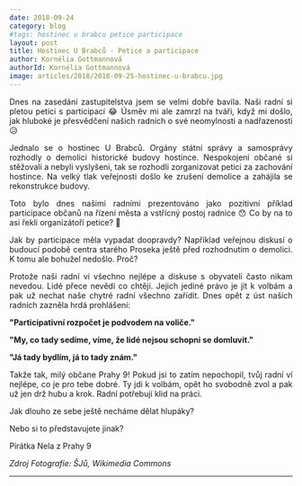 ```yaml
---
date: 2018-09-24
category: blog
#tags: hostinec u brabcu petice participace
layout: post
title: Hostinec U Brabců - Petice a participace
author: Kornélia Gottmannová
authorId: Kornélia Gottmannová
image: articles/2018/2018-09-25-hostinec-u-brabcu.jpg
---
```

<p style='text-align: justify;'>
Dnes na zasedání zastupitelstva jsem se velmi dobře bavila. Naši radní si pletou petici s participací 😂 Úsměv mi ale zamrzl na tváři, když mi došlo, jak hluboké je přesvědčení našich radních o své neomylnosti a nadřazenosti 😥
</p><p style='text-align: justify;'>
Jednalo se o hostinec U Brabců. Orgány státní správy a samosprávy rozhodly o demolici historické budovy hostince. Nespokojení občané si stěžovali a nebyli vyslyšeni, tak se rozhodli zorganizovat petici za zachování hostince. Na velký tlak veřejnosti došlo ke zrušení demolice a zahájila se rekonstrukce budovy.
</p><p style='text-align: justify;'>
Toto bylo dnes našimi radními prezentováno jako pozitivní příklad participace občanů na řízení města a vstřícný postoj radnice 😯 Co by na to asi řekli organizátoři petice? 🤔
</p><p style='text-align: justify;'>
Jak by participace měla vypadat doopravdy? Například veřejnou diskusí o budoucí podobě centra starého Proseka ještě před rozhodnutím o demolici. K tomu ale bohužel nedošlo. Proč?
</p><p style='text-align: justify;'>
Protože naši radní ví všechno nejlépe a diskuse s obyvateli často nikam nevedou. Lidé přece nevědí co chtějí. Jejich jediné právo je jít k volbám a pak už nechat naše chytré radní všechno zařídit. Dnes opět z úst našich radních zazněla hrdá prohlášení:
</p><p style='text-align: justify;'>
<b>"Participativní rozpočet je podvodem na voliče."</b>
</p><p style='text-align: justify;'>
<b>"My, co tady sedíme, víme, že lidé nejsou schopni se domluvit."</b>
</p><p style='text-align: justify;'>
<b>"Já tady bydlím, já to tady znám."</b>
</p><p style='text-align: justify;'>
Takže tak, milý občane Prahy 9! Pokud jsi to zatím nepochopil, tvůj radní ví nejlépe, co je pro tebe dobré. Ty jdi k volbám, opět ho svobodně zvol a pak už jen drž hubu a krok. Radní potřebují klid na práci.
</p><p style='text-align: justify;'>
Jak dlouho ze sebe ještě necháme dělat hlupáky?
</p><p style='text-align: justify;'>
Nebo si to představujete jinak?
</p><p style='text-align: justify;'>
Pirátka Nela z Prahy 9
</p><p style='text-align: justify;'>
<i>Zdroj Fotografie: ŠJů, Wikimedia Commons</i></p>

---
